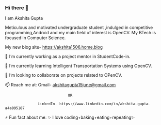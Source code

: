 ### Hi there 👋


I am Akshita Gupta

Meticulous and motivated undergraduate student ,indulged in competitive programming,Android and my main field of interest is OpenCV. 
My BTech is focused in Computer Science.

My new blog site- https://akshita1506.home.blog 

🔭 I’m currently working as a project mentor in StudentCode-in.

🌱 I’m currently learning Intelligent Transportation Systems using OpenCV.

👯 I’m looking to collaborate on projects related to OPenCV.

📫 Reach me at: 
                   Gmail- akshitagupta15june@gmail.com
                   
                                 OR

                   LinkedIn- https://www.linkedin.com/in/akshita-gupta-a4a895187

                 
                    
⚡ Fun fact about me: ✨ I love coding+baking+eating+repeating✨ 
                  


<!--
**akshitagupta15june/akshitagupta15june** is a ✨ _special_ ✨ repository because its `README.md` (this file) appears on your GitHub profile.

Here are some ideas to get you started:

- 🔭 I’m currently working on ...
- 🌱 I’m currently learning ...
- 👯 I’m looking to collaborate on ...
- 🤔 I’m looking for help with ...
- 💬 Ask me about ...
- 📫 How to reach me: ...
- 😄 Pronouns: ...
- ⚡ Fun fact: ...
-->

